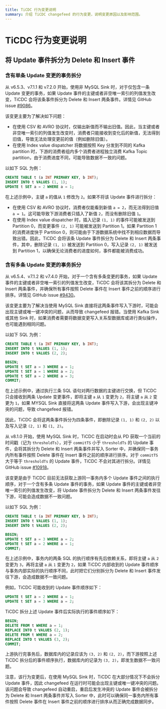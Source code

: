 ```yaml
---
title: TiCDC 行为变更说明
summary: 介绍 TiCDC changefeed 的行为变更，说明变更原因以及影响范围。
---
```


# TiCDC 行为变更说明

## 将 Update 事件拆分为 Delete 和 Insert 事件

### 含有单条 Update 变更的事务拆分

从 v6.5.3、v7.1.1 和 v7.2.0 开始，使用非 MySQL Sink 时，对于仅包含一条 Update 变更的事务，如果 Update 事件的主键或者非空唯一索引的列值发生改变，TiCDC 会将该条事件拆分为 Delete 和 Insert 两条事件。详情见 GitHub issue [#9086](https://github.com/pingcap/tiflow/issues/9086)。

该变更主要为了解决如下问题：

* 在使用 CSV 和 AVRO 协议时，仅输出新值而不输出旧值。因此，当主键或者非空唯一索引的列值发生改变时，消费者只能接收到变化后的新值，无法得到旧值，导致无法处理变更前的值（例如删除旧值）。
* 在使用 Index value dispatcher 将数据按照 Key 分发到不同的 Kafka partition 时，下游的消费者组内多个消费者进程独立消费 Kafka Topic partition，由于消费进度不同，可能导致数据不一致的问题。

以如下 SQL 为例：

```sql
CREATE TABLE t (a INT PRIMARY KEY, b INT);
INSERT INTO t VALUES (1, 1);
UPDATE t SET a = 2 WHERE a = 1;
```

在上述示例中，主键 `a` 的值从 `1` 修改为 `2`。如果不将该 Update 事件进行拆分：

* 在使用 CSV 和 AVRO 协议时，消费者仅能看到新值 `a = 2`，而无法得到旧值 `a = 1`。这可能导致下游消费者只插入了新值 `2`，而没有删除旧值 `1`。
* 在使用 Index value dispatcher 时，插入记录 `(1, 1)` 的事件可能被发送到 Partition 0，而变更事件 `(2, 1)` 可能被发送到 Partition 1。如果 Partition 1 的消费进度快于 Partition 0，则可能由于下游数据系统中找不到相应数据而导致出错。因此，TiCDC 会将该条 Update 事件拆分为 Delete 和 Insert 两条事件，其中，删除记录 `(1, 1)` 被发送到 Partition 0，写入记录 `(2, 1)` 被发送到 Partition 1，以确保无论消费者的进度如何，事件都能被消费成功。

### 含有多条 Update 变更的事务拆分

从 v6.5.4、v7.1.2 和 v7.4.0 开始，对于一个含有多条变更的事务，如果 Update 事件的主键或者非空唯一索引的列值发生改变，TiCDC 会将该其拆分为 Delete 和 Insert 两条事件，并确保所有事件按照 Delete 事件在 Insert 事件之前的顺序进行排序。详情见 GitHub issue [#9430](https://github.com/pingcap/tiflow/issues/9430)。

该变更主要为了解决当使用 MySQL Sink 直接将这两条事件写入下游时，可能会出现主键或唯一键冲突的问题，从而导致 changefeed 报错。当使用 Kafka Sink 或其他 Sink 时，如果消费者需要将数据变更写入关系型数据库或进行类似操作，也可能遇到相同问题。

以如下 SQL 为例：

```sql
CREATE TABLE t (a INT PRIMARY KEY, b INT);
INSERT INTO t VALUES (1, 1);
INSERT INTO t VALUES (2, 2);

BEGIN;
UPDATE t SET a = 3 WHERE a = 1;
UPDATE t SET a = 1 WHERE a = 2;
UPDATE t SET a = 2 WHERE a = 3;
COMMIT;
```

在上述示例中，通过执行三条 SQL 语句对两行数据的主键进行交换，但 TiCDC 只会接收到两条 Update 变更事件，即将主键 `a` 从 `1` 变更为 `2`，将主键 `a` 从 `2` 变更为 `1`，如果 MYSQL Sink 直接将这两条 Update 事件写入下游，会出现主键冲突的问题，导致 changefeed 报错。

因此，TiCDC 会将这两条事件拆分为四条事件，即删除记录 `(1, 1)` 和 `(2, 2)` 以及写入记录 `(2, 1)` 和 `(1, 2)`。

从 v8.1.0 开始，使用 MySQL Sink 时，TiCDC 在启动时会从 PD 获取一个当前的时间戳（记为 `thresholdTs`），对于 `commitTS` 小于 `thresholdTs` 的 Update 事件，会将其拆分为 Delete 和 Insert 两条事件并写入 Sorter 中，并确保同一事务内所有事件按照 Delete 事件在 Insert 事件之前的顺序进行排序。对于 `commitTS` 大于等于 `thresholdTs` 的 Update 事件，TiCDC 不会对其进行拆分。详情见 GitHub issue [#10918](https://github.com/pingcap/tiflow/issues/10918)。

该变更是由于 TiCDC 目前无法获取上游同一事务内多个 Update 事件之间的执行顺序，对于一个含有多条 Update 事件的事务，如果 Update 事件的主键或者非空唯一索引的列值发生改变，将 Update 事件拆分为 Delete 和 Insert 两条事件发往下游，可能会造成数据不一致问题。

以如下 SQL 为例：

```sql
CREATE TABLE t (a INT PRIMARY KEY, b INT);
INSERT INTO t VALUES (1, 1);
INSERT INTO t VALUES (2, 2);

BEGIN;
UPDATE t SET a = 3 WHERE a = 2;
UPDATE t SET a = 2 WHERE a = 1;
COMMIT;
```

在上述示例中，事务内的两条 SQL 的执行顺序有先后依赖关系，即将主键 `a` 从 `2` 变更为 `3`，再将主键 `a` 从 `1` 变更为 `2`，如果 TiCDC 内部收到的 Update 事件顺序与事务内部实际的执行顺序不同，此时把它们分别拆分为 Delete 和 Insert 事件发往下游，会造成数据不一致问题。

例如，TiCDC 可能收到的 Update 事件顺序如下：

```sql
UPDATE t SET a = 2 WHERE a = 1;
UPDATE t SET a = 3 WHERE a = 2;
```

TiCDC 拆分上述 Update 事件后实际执行的事件顺序如下：

```sql
BEGIN;
DELETE FROM t WHERE a = 1;
REPLACE INTO t VALUES (2, 1);
DELETE FROM t WHERE a = 2;
REPLACE INTO t VALUES (3, 2);
COMMIT;
```

上游执行完事务后，数据库内的记录应该为 `(3, 2)` 和 `(2, 2)`，而下游按照上述 TiCDC 拆分后的事件顺序执行，数据库内的记录为 `(3, 2)`，即发生数据不一致问题。

注意，该行为变更后，在使用 MySQL Sink 时，TiCDC 在大部分情况下不会拆分 Update 事件，因此 changefeed 在运行时可能会出现主键或唯一键冲突的问题。该问题会导致 changefeed 自动重启，重启后发生冲突的 Update 事件会被拆分为 Delete 和 Insert 两条事件并写入 Sorter 中，此时可以确保同一事务内所有事件按照 Delete 事件在 Insert 事件之前的顺序进行排序从而正确完成数据同步。
